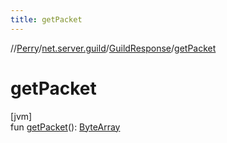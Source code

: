 ```yaml
---
title: getPacket
---
```

//[Perry](../../../index.html)/[net.server.guild](../index.html)/[GuildResponse](index.html)/[getPacket](get-packet.html)



# getPacket



[jvm]\
fun [getPacket](get-packet.html)(): [ByteArray](https://kotlinlang.org/api/latest/jvm/stdlib/kotlin/-byte-array/index.html)




